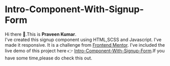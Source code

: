 # Intro-Component-With-Signup-Form <br>
Hi there 👋.This is <b>Praveen Kumar</b>.<br>I've created this signup component using HTML,SCSS and Javascript.
I've made it responsive.
It is a challenge from <a href= "https://www.frontendmentor.io/challenges/intro-component-with-signup-form-5cf91bd49edda32581d28fd1" target="_blank">Frontend Mentor</a>.
I've included the live demo of this project here 👉 <a href= "https://e27a36fd.intro-component-with-signup-form-5p4.pages.dev/" target="_blank">Intro-Component-With-Signup-Form</a>.If you have some time,please do check this out.
